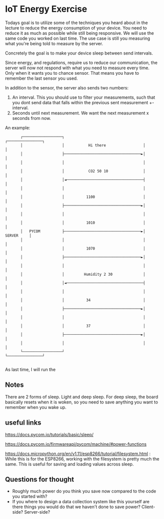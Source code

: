 # IoT Energy Exercise

Todays goal is to utilize some of the techniques you heard about in the lecture to reduce the energy consumption of your device. You need to reduce it as much as possible while still being responsive.
We will use the same code you worked on last time. The use case is still you measuring what you're being told to measure by the server.

Concretely the goal is to make your device sleep between send intervals. 

Since energy, and regulations, require us to reduce our communication, the server will now not respond with what you need to measure every time. Only when it wants you to chance sensor. That means you have to remember the last sensor you used.

In addition to the sensor, the server also sends two numbers:
1.  An interval. This you should use to filter your measurements, such that you dont send data that falls within the previous sent measurement +- interval.
2.  Seconds until next measurement. We want the next measurement x seconds from now.

An example:

```
       ┌──────────────────┐                                    ┌────────────────┐
       │                  │           Hi there                 │                │
       │                  ├───────────────────────────────────►│                │
       │                  │                                    │                │
       │                  │           CO2 50 10                │                │
       │                  │◄───────────────────────────────────┤                │
       │                  │                                    │                │
       │                  │          1100                      │                │
       │                  ├───────────────────────────────────►│                │
       │                  │                                    │                │
       │                  │          1010                      │                │
       │   PYCOM          ├───────────────────────────────────►│     SERVER     │
       │                  │                                    │                │
       │                  │          1070                      │                │
       │                  ├───────────────────────────────────►│                │
       │                  │                                    │                │
       │                  │         Humidity 2 30              │                │
       │                  │◄───────────────────────────────────┤                │
       │                  │                                    │                │
       │                  │          34                        │                │
       │                  ├───────────────────────────────────►│                │
       │                  │                                    │                │
       │                  │          37                        │                │
       │                  ├───────────────────────────────────►│                │
       │                  │                                    │                │
       └──────────────────┘                                    └────────────────┘


```

As last time, I will run the 

## Notes
There are 2 forms of sleep. Light and deep sleep.
For deep sleep, the board basically resets when it is woken, so you need to save anything you want to remember when you wake up.

## useful links
https://docs.pycom.io/tutorials/basic/sleep/

https://docs.pycom.io/firmwareapi/pycom/machine/#power-functions

https://docs.micropython.org/en/v1.11/esp8266/tutorial/filesystem.html : While this is for the ESP8266, working with the filesystem is pretty much the same. This is useful for saving and loading values across sleep.

<!---
## TODO:
IoT-lab setup

Goal: get code to IoT-lab. Set up consumption monitoring. run code. Evaluate.
-->

## Questions for thought
- Roughly much power do you think you save now compared to the code you started with?
- If you where to design a data collection system like this yourself are there things you would do that we haven't done to save power? Client-side? Server-side?